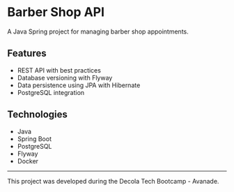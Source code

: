 # Barber Shop API

A Java Spring project for managing barber shop appointments.

## Features

- REST API with best practices
- Database versioning with Flyway
- Data persistence using JPA with Hibernate
- PostgreSQL integration

## Technologies

- Java
- Spring Boot
- PostgreSQL
- Flyway
- Docker

---

This project was developed during the Decola Tech Bootcamp - Avanade.
